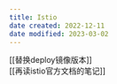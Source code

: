 ```yaml
---
title: Istio
date created: 2022-12-11
date modified: 2023-03-02
---
```


[[替换deploy镜像版本]]  
[[再读istio官方文档的笔记]]
